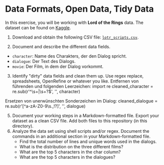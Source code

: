 # Data Formats, Open Data, Tidy Data

In this exercise, you will be working with **Lord of the Rings** data. The dataset can be found on [Kaggle](https://www.kaggle.com/paultimothymooney/lord-of-the-rings-data). 

1. Download and obtain the following CSV file: [`lotr_scripts.csv`](https://www.kaggle.com/datasets/paultimothymooney/lord-of-the-rings-data?select=lotr_scripts.csv).

2. Document and describe the different data fields.
- `character`: Name des Charakters, der den Dialog spricht.
- `dialogue`: Der Text des Dialogs.
- `movie`: Der Film, in dem der Dialog vorkommt.


3. Identify "dirty" data fields and clean them up. Use regex replace, spreadsheets, OpenRefine or whatever you like.
Entfernen von führenden und folgenden Leerzeichen:
import re
cleaned_character = re.sub(r'^\s+|\s+?$', '', character)

Ersetzen von unerwünschten Sonderzeichen im Dialog:
cleaned_dialogue = re.sub(r'[^a-zA-Z0-9\s.,!?]', '', dialogue)


5. Document your working steps in a Markdown-formatted file. Export your dataset as a clean CSV file. Add both files to this repository (in this directory). 
6. Analyze the data set using shell scripts and/or regex. Document the commands in an additional section in your Markdown-formatted file. 
    * Find the total number of lines and unique words used in the dialogs. 
    * What is the distribution on the three different films? 
    * What are the top 5 characters in the char column?
    * What are the top 5 characters in the dialogues?





